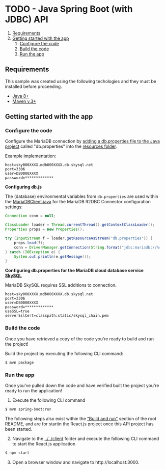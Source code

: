 # TODO - Java Spring Boot (with JDBC) API

1. [Requirements](#requirements)
2. [Getting started with the app](#getting-started)
    1. [Configure the code](#configure-code)
    2. [Build the code](#build-code)
    3. [Run the app](#run-app)

## Requirements <a name="requirements"></a>

This sample was created using the following techologies and they must be installed before proceeding.

* [Java 8+](https://www.java.com/en/download/)
* [Maven v.3+](https://maven.apache.org/)

## Getting started with the app <a name="getting-started"></a>

### Configure the code <a name="configure-code"></a>

Configure the MariaDB connection by [adding a db.properties file to the Java project](https://docs.oracle.com/javase/tutorial/essential/environment/properties.html) called "db.properties" into the [resources folder](src/main/resources).

Example implementation:

```
host=sky000XXXX.mdb000XXXX.db.skysql.net
port=3306
user=DB0000XXXX
password=*************
```

**Configuring db.js**

The (database) environmental variables from `db.properties` are used within the [MariaDBClient.java](src/main/java/MariaDBClient.java) for the MariaDB R2DBC Connector configuration settings:

```java
Connection conn = null;

ClassLoader loader = Thread.currentThread().getContextClassLoader();
Properties props = new Properties();

try (InputStream f = loader.getResourceAsStream("db.properties")) {
    props.load(f);
    conn = DriverManager.getConnection(String.format("jdbc:mariadb://%s:%s/", props.getProperty("host"), props.getProperty("port")), props);
} catch (IOException e) {
    System.out.println(e.getMessage());
}
```

**Configuring db.properties for the MariaDB cloud database service [SkySQL](https://mariadb.com/products/skysql/)**

MariaDB SkySQL requires SSL additions to connection. 

```
host=sky000XXXX.mdb000XXXX.db.skysql.net
port=3306
user=DB0000XXXX
password=*************
useSSL=true
serverSslCert=classpath:static/skysql_chain.pem
```

### Build the code <a name="build-code"></a>

Once you have retrieved a copy of the code you're ready to build and run the project! 

Build the project by executing the following CLI command:

```
$ mvn package
```

### Run the app <a name="run-app"></a>

Once you've pulled down the code and have verified built the project you're ready to run the application! 

1. Execute the following CLI command 

```bash
$ mvn spring-boot:run
```

The following steps also exist within the ["Build and run"](../../#build-and-run-the-app-) section of the root README, and are for startin the React.js project once this API project has been started.

2. Navigate to the [../../client](client) folder and execute the following CLI command to start the React.js application.

```bash 
$ npm start
```

3. Open a browser window and navigate to http://localhost:3000.
